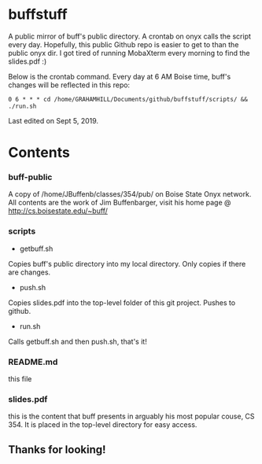 # buffstuff
A public mirror of buff's public directory. A crontab on onyx calls the script every day.
Hopefully, this public Github repo is easier to get to than the public onyx dir.
I got tired of running MobaXterm every morning to find the slides.pdf :)

Below is the crontab command. Every day at 6 AM Boise time, buff's changes will be reflected in this repo:

```
0 6 * * * cd /home/GRAHAMHILL/Documents/github/buffstuff/scripts/ && ./run.sh
```

Last edited on Sept 5, 2019.

# Contents 

### buff-public
A copy of /home/JBuffenb/classes/354/pub/ on Boise State Onyx network.
All contents are the work of Jim Buffenbarger, visit his home page @ http://cs.boisestate.edu/~buff/

### scripts
* getbuff.sh

Copies buff's public directory into my local directory. Only copies if there are changes.

* push.sh

Copies slides.pdf into the top-level folder of this git project. Pushes to github.

* run.sh

Calls getbuff.sh and then push.sh, that's it!

### README.md
this file

### slides.pdf
this is the content that buff presents in arguably his most popular couse, CS 354.
It is placed in the top-level directory for easy access.

## Thanks for looking!
